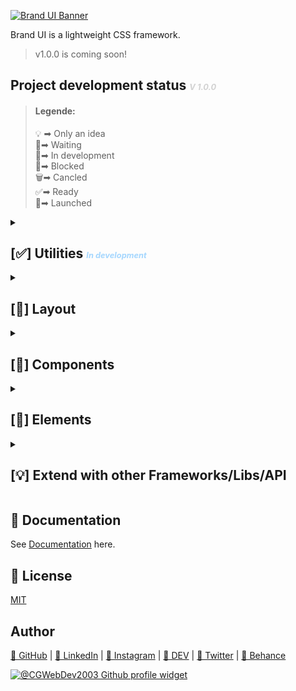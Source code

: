 <a href="https://brandui.gitbook.io/brand-ui-docs/" target="_blank"><img src="https://user-images.githubusercontent.com/122671813/230696424-8b658d50-dbf6-4795-8e6f-d12cb778bdf0.png" alt="Brand UI Banner" aria-label="Brand UI Banner"></a>

Brand UI is a lightweight CSS framework.

> v1.0.0 is coming soon!

## Project development status <span style="color: rgba(168, 168, 168, 0.5); font-style: italic; font-size: .8rem;">V 1.0.0</span>

> #### Legende:
> 💡 ➡ Only an idea<br>
> 📝➡ Waiting<br>
> 🔨➡ In development<br>
> 🔐➡ Blocked<br>
> 🗑️➡ Cancled<br>
> ✅➡ Ready<br>
> 🚀➡ Launched<br>


<details>
  <summary><h2>[✅] Utilities <span style="color: #4db2ff80; font-style: italic; font-size: .8rem;">In development</span></h2></summary>
   [✅] Colors<br>
   [✅] Typography<br>
   [✅] Visibility<br>
   [✅] Spacing<br>
   [✅] Border radius<br>
   [✅] Box sizing<br>
   
</details>

<details>
  <summary><h2>[📝] Layout</h2></summary>
  [📝] Display<br>
  [📝] Positions<br>
  [📝] Breakpoints<br>
</details>

<details>
  <summary><h2>[🔨] Components</h2></summary>
  [🔨] Buttons<br>
  [📝] Tables<br>
  [📝] Cards<br>
  [📝] Inputs<br>
  [📝] Avatars<br>
  [📝] Modals<br>
  [📝] Toasts<br>
  [📝] Badges<br>
  [📝] Progressbar<br>
  [📝] Tabs<br>
  [📝] Tooltips<br>
  [📝] Spinner<br>
</details>

<details>
  <summary><h2>[📝] Elements</h2></summary>
  [📝] Header<br>
  [📝] Footer<br>
  [📝] A few sections<br>
  [📝] Forms<br>
</details>

<details>
  <summary><h2>[💡] Extend with other Frameworks/Libs/API</h2></summary>
  [💡] Animate.style [GitHub](https://github.com/animate-css/animate.css) | [Demo](https://animate.style/)<br>
  [💡] Canvas Confetti [GitHub](https://github.com/catdad/canvas-confetti) | [Demo](https://www.kirilv.com/canvas-confetti/)<br>
  [💡] Google Icons [GitHub](https://github.com/google/material-design-icons) | [Demo](https://fonts.google.com/icons)<br>
  [💡] Bootstrap5 Icons [GitHub](https://github.com/twbs/icons) | [Demo](https://icons.getbootstrap.com/)<br>
</details>

## 📓 Documentation
See [Documentation](https://brandui.gitbook.io/brand-ui-docs/) here.

## 📄 License
[MIT](https://choosealicense.com/licenses/mit/)

## Author

[🔗 GitHub](https://www.github.com/CGWebDev2003) | [🔗 LinkedIn](https://www.linkedin.com/in/colin-grahm-a79422252/) | [🔗 Instagram](https://www.instagram.com/colingrahm.dev/) | [🔗 DEV](https://dev.to/cgwebdev2003) | [🔗 Twitter](https://twitter.com/CGWebDev2003) | [🔗 Behance](https://www.behance.net/colingrahm1)

<a href="https://github.com/CGWebDev2003" target="_blank" title="@CGWebDev2003's profile on GitHub">
  <img style=" max-height: 3.5rem; width: auto;" src="https://user-images.githubusercontent.com/122671813/230698709-1c19cf20-d910-4583-91dd-33ad1253ed6f.svg" alt="@CGWebDev2003 Github profile widget" aria-label="@CGWebDev2003's profile on GitHub">
</a>


